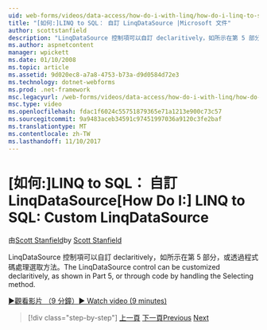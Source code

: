 ```yaml
---
uid: web-forms/videos/data-access/how-do-i-with-linq/how-do-i-linq-to-sql-custom-linqdatasource
title: "[如何:]LINQ to SQL： 自訂 LinqDataSource |Microsoft 文件"
author: scottstanfield
description: "LinqDataSource 控制項可以自訂 declaritively，如所示在第 5 部分，或透過程式碼處理選取方法。"
ms.author: aspnetcontent
manager: wpickett
ms.date: 01/10/2008
ms.topic: article
ms.assetid: 9d020ec8-a7a8-4753-b73a-d9d0584d72e3
ms.technology: dotnet-webforms
ms.prod: .net-framework
msc.legacyurl: /web-forms/videos/data-access/how-do-i-with-linq/how-do-i-linq-to-sql-custom-linqdatasource
msc.type: video
ms.openlocfilehash: fdac1f6024c55751879365e71a1213e900c73c57
ms.sourcegitcommit: 9a9483aceb34591c97451997036a9120c3fe2baf
ms.translationtype: MT
ms.contentlocale: zh-TW
ms.lasthandoff: 11/10/2017
---
```

<a name="how-do-i-linq-to-sql-custom-linqdatasource"></a><span data-ttu-id="ce979-103">[如何:]LINQ to SQL： 自訂 LinqDataSource</span><span class="sxs-lookup"><span data-stu-id="ce979-103">[How Do I:] LINQ to SQL: Custom LinqDataSource</span></span>
====================
<span data-ttu-id="ce979-104">由[Scott Stanfield](https://github.com/scottstanfield)</span><span class="sxs-lookup"><span data-stu-id="ce979-104">by [Scott Stanfield](https://github.com/scottstanfield)</span></span>

<span data-ttu-id="ce979-105">LinqDataSource 控制項可以自訂 declaritively，如所示在第 5 部分，或透過程式碼處理選取方法。</span><span class="sxs-lookup"><span data-stu-id="ce979-105">The LinqDataSource control can be customized declaritively, as shown in Part 5, or through code by handling the Selecting method.</span></span>

[<span data-ttu-id="ce979-106">&#9654;觀看影片 （9 分鐘）</span><span class="sxs-lookup"><span data-stu-id="ce979-106">&#9654; Watch video (9 minutes)</span></span>](https://channel9.msdn.com/Blogs/ASP-NET-Site-Videos/how-do-i-linq-to-sql-custom-linqdatasource)

>[!div class="step-by-step"]
<span data-ttu-id="ce979-107">[上一頁](how-do-i-linq-to-sql-linqdatasource.md)
[下一頁](how-do-i-linq-to-sql-using-stored-procedures.md)</span><span class="sxs-lookup"><span data-stu-id="ce979-107">[Previous](how-do-i-linq-to-sql-linqdatasource.md)
[Next](how-do-i-linq-to-sql-using-stored-procedures.md)</span></span>
